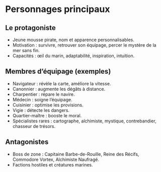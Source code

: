 # Personnages principaux

## Le protagoniste

- Jeune mousse pirate, nom et apparence personnalisables.
- Motivation : survivre, retrouver son équipage, percer le mystère de la mer sans fin.
- Capacités : œil du marin, adaptabilité, inspiration, intuition.

## Membres d’équipage (exemples)

- Navigateur : révèle la carte, améliore la vitesse.
- Canonnier : augmente les dégâts à distance.
- Charpentier : répare le navire.
- Médecin : soigne l’équipage.
- Cuisinier : optimise les provisions.
- Vigie : détecte les dangers.
- Quartier-maître : booste le moral.
- Spécialistes rares : cartographe, alchimiste, mystique, contrebandier, chasseur de trésors.

## Antagonistes

- Boss de zone : Capitaine Barbe-de-Rouille, Reine des Récifs, Commodore Vortex, Alchimiste Naufragé.
- Factions hostiles et créatures marines.
